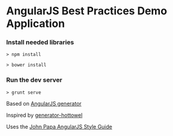 # AngularJS Best Practices Demo Application

### Install needed libraries

```
> npm install
```

```
> bower install
```

### Run the dev server

```
> grunt serve
```

Based on [AngularJS generator](https://github.com/yeoman/generator-angular)

Inspired by [generator-hottowel](https://github.com/johnpapa/generator-hottowel)

Uses the [John Papa AngularJS Style Guide](https://github.com/johnpapa/angularjs-styleguide)
